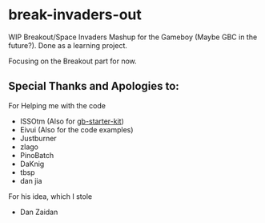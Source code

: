# break-invaders-out

WIP Breakout/Space Invaders Mashup for the Gameboy (Maybe GBC in the future?). Done as a learning project.

Focusing on the Breakout part for now.

## Special Thanks and Apologies to:
For Helping me with the code
- ISSOtm (Also for [gb-starter-kit](https://github.com/ISSOtm/gb-starter-kit))
- Eivui (Also for the code examples)
- Justburner
- zlago
- PinoBatch
- DaKnig
- tbsp
- dan jia
  
For his idea, which I stole
- Dan Zaidan
